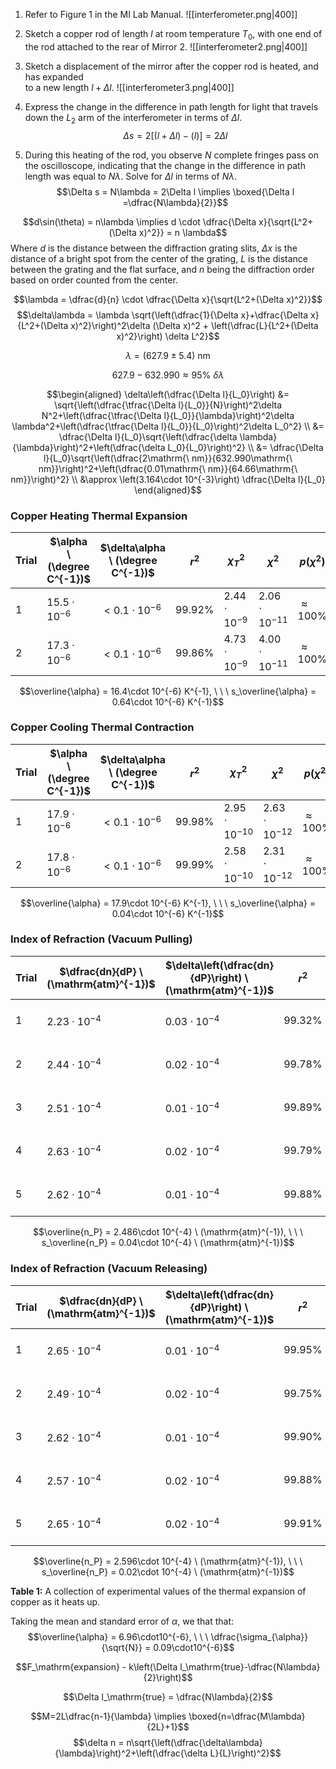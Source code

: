 1. Refer to Figure 1 in the MI Lab Manual.
![[interferometer.png|400]]

2. Sketch a copper rod of length $l$ at room temperature $T_0$, with one end of the rod attached to the rear of Mirror 2.
![[interferometer2.png|400]]

3. Sketch a displacement of the mirror after the copper rod is heated, and has expanded  
to a new length $l + \Delta l$.
![[interferometer3.png|400]]

4. Express the change in the difference in path length for light that travels down the $L_2$ arm of the interferometer in terms of $\Delta l$.
$$\Delta s = 2\left[(l+\Delta l) - (l)\right] = 2\Delta l$$
5. During this heating of the rod, you observe $N$ complete fringes pass on the oscilloscope, indicating that the change in the difference in path length was equal to $N\lambda$. Solve for $\Delta l$ in terms of $N\lambda$.
$$\Delta s = N\lambda = 2\Delta l \implies \boxed{\Delta l =\dfrac{N\lambda}{2}}$$



$$d\sin(\theta) = n\lambda \implies d \cdot \dfrac{\Delta x}{\sqrt{L^2+(\Delta x)^2}} = n \lambda$$
Where $d$ is the distance between the diffraction grating slits, $\Delta x$ is the distance of a bright spot from the center of the grating, $L$ is the distance between the grating and the flat surface, and $n$ being the diffraction order based on order counted from the center.

$$\lambda = \dfrac{d}{n} \cdot \dfrac{\Delta x}{\sqrt{L^2+(\Delta x)^2}}$$
$$\delta\lambda = \lambda \sqrt{\left(\dfrac{1}{\Delta x}+\dfrac{\Delta x}{L^2+(\Delta x)^2}\right)^2\delta (\Delta x)^2 + \left(\dfrac{L}{L^2+(\Delta x)^2}\right) \delta L^2}$$

$$\lambda = (627.9 \pm 5.4)\mathrm{\ nm}$$

$$627.9-632.990 \approx 95\% \ \delta \lambda$$







$$\begin{aligned}
\delta\left(\dfrac{\Delta l}{L_0}\right) &= \sqrt{\left(\dfrac{\tfrac{\Delta l}{L_0}}{N}\right)^2\delta N^2+\left(\dfrac{\tfrac{\Delta l}{L_0}}{\lambda}\right)^2\delta \lambda^2+\left(\dfrac{\tfrac{\Delta l}{L_0}}{L_0}\right)^2\delta L_0^2} \\
&= \dfrac{\Delta l}{L_0}\sqrt{\left(\dfrac{\delta \lambda}{\lambda}\right)^2+\left(\dfrac{\delta L_0}{L_0}\right)^2} \\
&= \dfrac{\Delta l}{L_0}\sqrt{\left(\dfrac{2\mathrm{\ nm}}{632.990\mathrm{\ nm}}\right)^2+\left(\dfrac{0.01\mathrm{\ nm}}{64.66\mathrm{\ nm}}\right)^2} \\
&\approx \left(3.164\cdot 10^{-3}\right) \dfrac{\Delta l}{L_0}
\end{aligned}$$



### Copper Heating Thermal Expansion
| Trial | $\alpha \ (\degree C^{-1})$ | $\delta\alpha \ (\degree C^{-1})$ | $r^2$ | $\chi_T^2$ | $\chi^2$ | $p(\chi^2)$ |
| ---- | ---- | ---- | ---- | ---- | ---- | ---- |
| 1 | $15.5\cdot10^{-6}$ | $\lt0.1\cdot10^{-6}$ | $99.92\%$ | $2.44\cdot10^{-9}$ | $2.06\cdot10^{-11}$ | $\approx100\%$ |
| 2 | $17.3\cdot10^{-6}$ | $\lt0.1\cdot10^{-6}$ | $99.86\%$ | $4.73\cdot10^{-9}$ | $4.00\cdot10^{-11}$ | $\approx100\%$ |
$$\overline{\alpha} = 16.4\cdot 10^{-6} K^{-1}, \ \ \ s_\overline{\alpha} = 0.64\cdot 10^{-6} K^{-1}$$


### Copper Cooling Thermal Contraction
| Trial | $\alpha \ (\degree C^{-1})$ | $\delta\alpha \ (\degree C^{-1})$ | $r^2$ | $\chi_T^2$ | $\chi^2$ | $p(\chi^2)$ |
| ---- | ---- | ---- | ---- | ---- | ---- | ---- |
| 1 | $17.9\cdot10^{-6}$ | $\lt0.1\cdot10^{-6}$ | $99.98\%$ | $2.95\cdot10^{-10}$ | $2.63\cdot10^{-12}$ | $\approx100\%$ |
| 2 | $17.8\cdot10^{-6}$ | $\lt0.1\cdot10^{-6}$ | $99.99\%$ | $2.58\cdot10^{-10}$ | $2.31\cdot10^{-12}$ | $\approx100\%$ |

$$\overline{\alpha} = 17.9\cdot 10^{-6} K^{-1}, \ \ \ s_\overline{\alpha} = 0.04\cdot 10^{-6} K^{-1}$$










### Index of Refraction (Vacuum Pulling)
| Trial | $\dfrac{dn}{dP}  \ (\mathrm{atm}^{-1})$ | $\delta\left(\dfrac{dn}{dP}\right)  \ (\mathrm{atm}^{-1})$ | $r^2$ | $\chi_T^2$ | $\chi^2$ | $p(\chi^2)$ |
| ---- | ---- | ---- | ---- | ---- | ---- | ---- |
| 1 | $2.23\cdot10^{-4}$ | $0.03\cdot10^{-4}$ | $99.32\%$ | $1.91\cdot10^{-9}$ | $2.81\cdot10^{-11}$ | $\approx100\%$ |
| 2 | $2.44\cdot10^{-4}$ | $0.02\cdot10^{-4}$ | $99.78\%$ | $6.14\cdot10^{-10}$ | $9.03\cdot10^{-12}$ | $\approx100\%$ |
| 3 | $2.51\cdot10^{-4}$ | $0.01\cdot10^{-4}$ | $99.89\%$ | $2.90\cdot10^{-10}$ | $4.26\cdot10^{-12}$ | $\approx100\%$ |
| 4 | $2.63\cdot10^{-4}$ | $0.02\cdot10^{-4}$ | $99.79\%$ | $5.69\cdot10^{-10}$ | $8.37\cdot10^{-12}$ | $\approx100\%$ |
| 5 | $2.62\cdot10^{-4}$ | $0.01\cdot10^{-4}$ | $99.88\%$ | $7.30\cdot10^{-12}$ | $2.15\cdot10^{-13}$ | $\approx100\%$ |
$$\overline{n_P} = 2.486\cdot 10^{-4} \ (\mathrm{atm}^{-1}), \ \ \ s_\overline{n_P} = 0.04\cdot 10^{-4} \ (\mathrm{atm}^{-1})$$
### Index of Refraction (Vacuum Releasing)
| Trial | $\dfrac{dn}{dP}  \ (\mathrm{atm}^{-1})$ | $\delta\left(\dfrac{dn}{dP}\right)  \ (\mathrm{atm}^{-1})$ | $r^2$ | $\chi_T^2$ | $\chi^2$ | $p(\chi^2)$ |
| ---- | ---- | ---- | ---- | ---- | ---- | ---- |
| 1 | $2.65\cdot10^{-4}$ | $0.01\cdot10^{-4}$ | $99.95\%$ | $1.48\cdot10^{-10}$ | $2.15\cdot10^{-12}$ | $\approx100\%$ |
| 2 | $2.49\cdot10^{-4}$ | $0.02\cdot10^{-4}$ | $99.75\%$ | $6.69\cdot10^{-10}$ | $9.99\cdot10^{-12}$ | $\approx100\%$ |
| 3 | $2.62\cdot10^{-4}$ | $0.01\cdot10^{-4}$ | $99.90\%$ | $2.93\cdot10^{-10}$ | $4.18\cdot10^{-12}$ | $\approx100\%$ |
| 4 | $2.57\cdot10^{-4}$ | $0.02\cdot10^{-4}$ | $99.88\%$ | $3.58\cdot10^{-10}$ | $5.12\cdot10^{-12}$ | $\approx100\%$ |
| 5 | $2.65\cdot10^{-4}$ | $0.02\cdot10^{-4}$ | $99.91\%$ | $1.18\cdot10^{-11}$ | $4.90\cdot10^{-13}$ | $\approx100\%$ |
$$\overline{n_P} = 2.596\cdot 10^{-4} \ (\mathrm{atm}^{-1}), \ \ \ s_\overline{n_P} = 0.02\cdot 10^{-4} \ (\mathrm{atm}^{-1})$$


**Table 1:** A collection of experimental values of the thermal expansion of copper as it heats up.

Taking the mean and standard error of $\alpha$, we that that:
$$\overline{\alpha} = 6.96\cdot10^{-6}, \ \ \ \dfrac{\sigma_{\alpha}}{\sqrt{N}} = 0.09\cdot10^{-6}$$


$$F_\mathrm{expansion} - k\left(\Delta l_\mathrm{true}-\dfrac{N\lambda}{2}\right)$$

$$\Delta l_\mathrm{true} = \dfrac{N\lambda}{2}$$



$$M=2L\dfrac{n-1}{\lambda} \implies \boxed{n=\dfrac{M\lambda}{2L}+1}$$
$$\delta n = n\sqrt{\left(\dfrac{\delta\lambda}{\lambda}\right)^2+\left(\dfrac{\delta L}{L}\right)^2}$$
